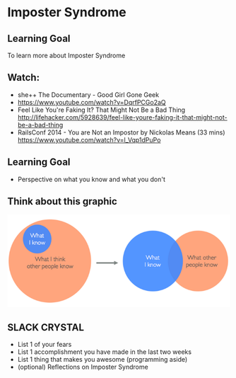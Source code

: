 # Imposter Syndrome

## Learning Goal
To learn more about Imposter Syndrome

## Watch:
+ she++ The Documentary - Good Girl Gone Geek
+ https://www.youtube.com/watch?v=DqrfPCGo2aQ
+ Feel Like You're Faking It? That Might Not Be a Bad Thing
http://lifehacker.com/5928639/feel-like-youre-faking-it-that-might-not-be-a-bad-thing
+ RailsConf 2014 - You are Not an Impostor by Nickolas Means (33 mins)
https://www.youtube.com/watch?v=l_Vqp1dPuPo

## Learning Goal
+ Perspective on what you know and what you don't

## Think about this graphic
![What I Know Ven Diagram](images/What-I-Know.png)

## SLACK CRYSTAL
+ List 1 of your fears
+ List 1 accomplishment you have made in the last two weeks
+ List 1 thing that makes you awesome (programming aside)
+ (optional) Reflections on Imposter Syndrome
